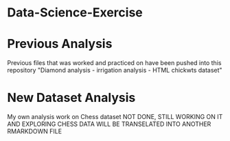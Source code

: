 # Data-Science-Exercise

# Previous Analysis

Previous files that was worked and practiced on have been pushed into this repository
"Diamond analysis - irrigation analysis - HTML chickwts dataset"

# New Dataset Analysis

My own analysis work on Chess dataset
NOT DONE, STILL WORKING ON IT AND EXPLORING
CHESS DATA WILL BE TRANSELATED INTO ANOTHER RMARKDOWN FILE